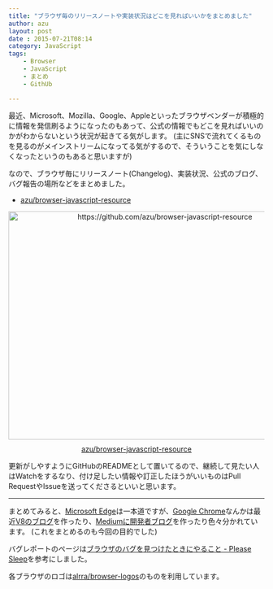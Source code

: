 ```yaml
---
title: "ブラウザ毎のリリースノートや実装状況はどこを見ればいいかをまとめました"
author: azu
layout: post
date : 2015-07-21T08:14
category: JavaScript
tags:
    - Browser
    - JavaScript
    - まとめ
    - GithUb

---
```


最近、Microsoft、Mozilla、Google、Appleといったブラウザベンダーが積極的に情報を発信刷るようになったのもあって、公式の情報でもどこを見ればいいのかがわからないという状況が起きてる気がします。
(主にSNSで流れてくるものを見るのがメインストリームになってる気がするので、そういうことを気にしなくなったというのもあると思いますが)

なので、ブラウザ毎にリリースノート(Changelog)、実装状況、公式のブログ、バグ報告の場所などをまとめました。

- [azu/browser-javascript-resource](https://github.com/azu/browser-javascript-resource "azu/browser-javascript-resource")

<div class="kwout" style="text-align: center;"><a href="https://github.com/azu/browser-javascript-resource"><img src="http://kwout.com/cutout/h/3m/kh/rwd_bor.jpg" alt="https://github.com/azu/browser-javascript-resource" title="azu/browser-javascript-resource" width="600" height="449" style="border: none;" /></a><p style="margin-top: 10px; text-align: center;"><a href="https://github.com/azu/browser-javascript-resource">azu/browser-javascript-resource</a></p></div>

更新がしやすようにGitHubのREADMEとして置いてるので、継続して見たい人はWatchをするなり、付け足したい情報や訂正したほうがいいものはPull RequestやIssueを送ってくださるといいと思います。

----

まとめてみると、[Microsoft Edge](https://github.com/azu/browser-javascript-resource#microsoft-edge "Microsoft Edge")は一本道ですが、[Google Chrome](https://github.com/azu/browser-javascript-resource#google-chrome "Google Chrome")なんかは最近[V8のブログ](http://v8project.blogspot.jp/ "V8")を作ったり、[Mediumに開発者ブログ](https://medium.com/google-developers)を作ったり色々分かれています。
(これをまとめるのも今回の目的でした)

バグレポートのページは[ブラウザのバグを見つけたときにやること - Please Sleep](http://please-sleep.cou929.nu/how-to-report-bugs-of-browser.html "ブラウザのバグを見つけたときにやること - Please Sleep")を参考にしました。

各ブラウザのロゴは[alrra/browser-logos](https://github.com/alrra/browser-logos "alrra/browser-logos")のものを利用しています。